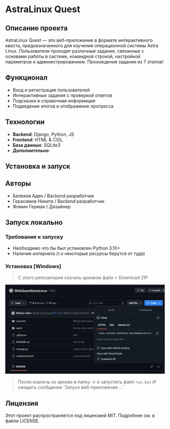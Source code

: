 # AstraLinux Quest

## Описание проекта

AstraLinux Quest — это веб-приложение в формате интерактивного квеста, предназначенного для изучения операционной
системы Astra Linux. Пользователи проходят различные задания, связанные с основами работы в системе, командной строкой,
настройкой параметров и администрированием. Прохождение задании из 7 этапов!

## Функционал

- Вход и регистрация пользователей
- Интерактивные задания с проверкой ответов
- Подсказки и справочная информация
- Подведение итогов и отображение прогресса

## Технологии

- **Backend**: Django, Python, JS
- **Frontend**: HTML & CSS,
- **База данных**: SQLite3
- **Дополнительно**:

## Установка и запуск

## Авторы

- Белеков Аден / Backend разработчик
- Герасимов Никита / Backend разработчик
- Фомин Герман / Дизайнер

## Запуск локально

### Требование к запуску

* Необходимо что бы был установлен Python 3.10+
* Наличие интернета (т.к некоторые ресурсы берутся от туда)

### Установка [Windows]

> С этого репозитория скачать архивом файл > Download ZIP

![img.png](img.png)

> После извлечь из архива в папку -> и запустить файл `run.bat`
> И ожидать сообщение 'Запуск веб-приложение ...'

## Лицензия

Этот проект распространяется под лицензией MIT. Подробнее см. в файле LICENSE.

